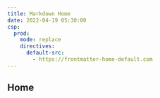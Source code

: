 ```yaml
---
title: Markdown Home
date: 2022-04-19 05:30:00
csp:
  prod:
    mode: replace
    directives:
      default-src:
        - https://frontmatter-home-default.com
---
```


## Home
